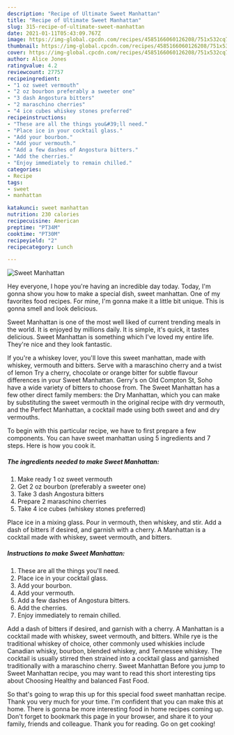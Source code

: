 ```yaml
---
description: "Recipe of Ultimate Sweet Manhattan"
title: "Recipe of Ultimate Sweet Manhattan"
slug: 315-recipe-of-ultimate-sweet-manhattan
date: 2021-01-11T05:43:09.767Z
image: https://img-global.cpcdn.com/recipes/4585166060126208/751x532cq70/sweet-manhattan-recipe-main-photo.jpg
thumbnail: https://img-global.cpcdn.com/recipes/4585166060126208/751x532cq70/sweet-manhattan-recipe-main-photo.jpg
cover: https://img-global.cpcdn.com/recipes/4585166060126208/751x532cq70/sweet-manhattan-recipe-main-photo.jpg
author: Alice Jones
ratingvalue: 4.2
reviewcount: 27757
recipeingredient:
- "1 oz sweet vermouth"
- "2 oz bourbon preferably a sweeter one"
- "3 dash Angostura bitters"
- "2 maraschino cherries"
- "4 ice cubes whiskey stones preferred"
recipeinstructions:
- "These are all the things you&#39;ll need."
- "Place ice in your cocktail glass."
- "Add your bourbon."
- "Add your vermouth."
- "Add a few dashes of Angostura bitters."
- "Add the cherries."
- "Enjoy immediately to remain chilled."
categories:
- Recipe
tags:
- sweet
- manhattan

katakunci: sweet manhattan 
nutrition: 230 calories
recipecuisine: American
preptime: "PT34M"
cooktime: "PT30M"
recipeyield: "2"
recipecategory: Lunch

---
```



![Sweet Manhattan](https://img-global.cpcdn.com/recipes/4585166060126208/751x532cq70/sweet-manhattan-recipe-main-photo.jpg)

Hey everyone, I hope you're having an incredible day today. Today, I'm gonna show you how to make a special dish, sweet manhattan. One of my favorites food recipes. For mine, I'm gonna make it a little bit unique. This is gonna smell and look delicious.

Sweet Manhattan is one of the most well liked of current trending meals in the world. It is enjoyed by millions daily. It is simple, it's quick, it tastes delicious. Sweet Manhattan is something which I've loved my entire life. They're nice and they look fantastic.

If you&#39;re a whiskey lover, you&#39;ll love this sweet manhattan, made with whiskey, vermouth and bitters. Serve with a maraschino cherry and a twist of lemon Try a cherry, chocolate or orange bitter for subtle flavour differences in your Sweet Manhattan. Gerry&#39;s on Old Compton St, Soho have a wide variety of bitters to choose from. The Sweet Manhattan has a few other direct family members: the Dry Manhattan, which you can make by substituting the sweet vermouth in the original recipe with dry vermouth, and the Perfect Manhattan, a cocktail made using both sweet and and dry vermouths.


To begin with this particular recipe, we have to first prepare a few components. You can have sweet manhattan using 5 ingredients and 7 steps. Here is how you cook it.

<!--inarticleads1-->

##### The ingredients needed to make Sweet Manhattan:

1. Make ready 1 oz sweet vermouth
1. Get 2 oz bourbon (preferably a sweeter one)
1. Take 3 dash Angostura bitters
1. Prepare 2 maraschino cherries
1. Take 4 ice cubes (whiskey stones preferred)


Place ice in a mixing glass. Pour in vermouth, then whiskey, and stir. Add a dash of bitters if desired, and garnish with a cherry. A Manhattan is a cocktail made with whiskey, sweet vermouth, and bitters. 

<!--inarticleads2-->

##### Instructions to make Sweet Manhattan:

1. These are all the things you&#39;ll need.
1. Place ice in your cocktail glass.
1. Add your bourbon.
1. Add your vermouth.
1. Add a few dashes of Angostura bitters.
1. Add the cherries.
1. Enjoy immediately to remain chilled.


Add a dash of bitters if desired, and garnish with a cherry. A Manhattan is a cocktail made with whiskey, sweet vermouth, and bitters. While rye is the traditional whiskey of choice, other commonly used whiskies include Canadian whisky, bourbon, blended whiskey, and Tennessee whiskey. The cocktail is usually stirred then strained into a cocktail glass and garnished traditionally with a maraschino cherry. Sweet Manhattan Before you jump to Sweet Manhattan recipe, you may want to read this short interesting tips about Choosing Healthy and balanced Fast Food. 

So that's going to wrap this up for this special food sweet manhattan recipe. Thank you very much for your time. I'm confident that you can make this at home. There is gonna be more interesting food in home recipes coming up. Don't forget to bookmark this page in your browser, and share it to your family, friends and colleague. Thank you for reading. Go on get cooking!
